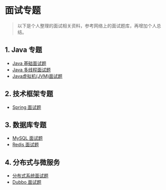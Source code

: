 # 面试专题

> 以下是个人整理的面试相关资料，参考网络上的面试题库，再增加个人总结。

## 1. Java 专题

<ul class="docs">
  <li><a href="#/98-面试手册/面试题-Java基础">Java 基础面试题</a></li>
  <li><a href="#/98-面试手册/面试题-Java多线程">Java 多线程面试题</a></li>
  <li><a href="#/98-面试手册/面试题-JVM">Java虚拟机(JVM)面试题</a></li>
</ul>

## 2. 技术框架专题

<ul class="docs">
  <li><a href="#/98-面试手册/面试题-Spring">Spring 面试题</a></li>
</ul>

## 3. 数据库专题

<ul class="docs">
  <li><a href="#/98-面试手册/面试题-MySQL">MySQL 面试题</a></li>
  <li><a href="#/98-面试手册/面试题-Redis">Redis 面试题</a></li>
</ul>

## 4. 分布式与微服务

<ul class="docs">
  <li><a href="#/98-面试手册/面试题-分布式系统">分布式系统面试题</a></li>
  <li><a href="#/98-面试手册/面试题-Dubbo">Dubbo 面试题</a></li>
</ul>
